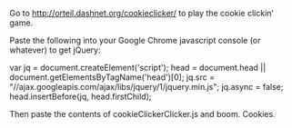 Go to http://orteil.dashnet.org/cookieclicker/ to play the cookie clickin' game.

Paste the following into your Google Chrome javascript console (or whatever) to get jQuery:

var jq = document.createElement('script');
head = document.head || document.getElementsByTagName('head')[0];
jq.src = "//ajax.googleapis.com/ajax/libs/jquery/1/jquery.min.js";
jq.async = false;
head.insertBefore(jq, head.firstChild);

Then paste the contents of cookieClickerClicker.js and boom. Cookies.
